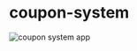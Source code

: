 # coupon-system

![coupon system app](https://user-images.githubusercontent.com/113261408/224434217-be07a3f6-e5c3-4959-934e-55c3fcfcdebb.gif)

